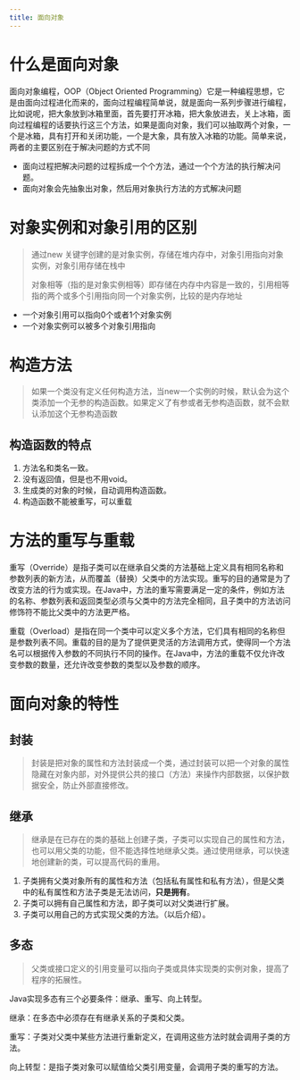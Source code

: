```yaml
---
title: 面向对象
---
```




# 什么是面向对象

面向对象编程，OOP（Object Oriented Programming）它是一种编程思想，它是由面向过程进化而来的，面向过程编程简单说，就是面向一系列步骤进行编程，比如说呢，把大象放到冰箱里面，首先要打开冰箱，把大象放进去，关上冰箱，面向过程编程的话要执行这三个方法，如果是面向对象，我们可以抽取两个对象，一个是冰箱，具有打开和关闭功能，一个是大象，具有放入冰箱的功能。简单来说，两者的主要区别在于解决问题的方式不同

- 面向过程把解决问题的过程拆成一个个方法，通过一个个方法的执行解决问题。
- 面向对象会先抽象出对象，然后用对象执行方法的方式解决问题

# 对象实例和对象引用的区别

>通过new 关键字创建的是对象实例，存储在堆内存中，对象引用指向对象实例，对象引用存储在栈中
>
>对象相等（指的是对象实例相等）即存储在内存中内容是一致的，引用相等指的两个或多个引用指向同一个对象实例，比较的是内存地址

+ 一个对象引用可以指向0个或者1个对象实例
+ 一个对象实例可以被多个对象引用指向

# 构造方法

>如果一个类没有定义任何构造方法，当new一个实例的时候，默认会为这个类添加一个无参的构造函数。如果定义了有参或者无参构造函数，就不会默认添加这个无参构造函数

## 构造函数的特点

1. 方法名和类名一致。
2. 没有返回值，但是也不用void。
3. 生成类的对象的时候，自动调用构造函数。
4. 构造函数不能被重写，可以重载

# 方法的重写与重载

重写（Override）是指子类可以在继承自父类的方法基础上定义具有相同名称和参数列表的新方法，从而覆盖（替换）父类中的方法实现。重写的目的通常是为了改变方法的行为或实现。在Java中，方法的重写需要满足一定的条件，例如方法的名称、参数列表和返回类型必须与父类中的方法完全相同，且子类中的方法访问修饰符不能比父类中的方法更严格。

重载（Overload）是指在同一个类中可以定义多个方法，它们具有相同的名称但是参数列表不同。重载的目的是为了提供更灵活的方法调用方式，使得同一个方法名可以根据传入参数的不同执行不同的操作。在Java中，方法的重载不仅允许改变参数的数量，还允许改变参数的类型以及参数的顺序。

# 面向对象的特性

## 封装

>封装是把对象的属性和方法封装成一个类，通过封装可以把一个对象的属性隐藏在对象内部，对外提供公共的接口（方法）来操作内部数据，以保护数据安全，防止外部直接修改。

## 继承

>继承是在已存在的类的基础上创建子类，子类可以实现自己的属性和方法，也可以用父类的功能，但不能选择性地继承父类。通过使用继承，可以快速地创建新的类，可以提高代码的重用。

1. 子类拥有父类对象所有的属性和方法（包括私有属性和私有方法），但是父类中的私有属性和方法子类是无法访问，**只是拥有**。
2. 子类可以拥有自己属性和方法，即子类可以对父类进行扩展。
3. 子类可以用自己的方式实现父类的方法。（以后介绍）。

## 多态

>父类或接口定义的引用变量可以指向子类或具体实现类的实例对象，提高了程序的拓展性。

Java实现多态有三个必要条件：继承、重写、向上转型。

继承：在多态中必须存在有继承关系的子类和父类。

重写：子类对父类中某些方法进行重新定义，在调用这些方法时就会调用子类的方法。

向上转型：是指子类对象可以赋值给父类引用变量，会调用子类的重写的方法。








